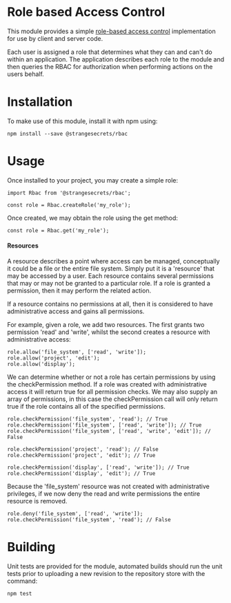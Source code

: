 # Role based Access Control
This module provides a simple [role-based access control](https://en.wikipedia.org/wiki/Role-based_access_control)
implementation for use by client and server code.

Each user is assigned a role that determines what they can and can't do within an
application. The application describes each role to the module and then queries the
RBAC for authorization when performing actions on the users behalf.

# Installation
To make use of this module, install it with npm using:
```
npm install --save @strangesecrets/rbac
```
# Usage
Once installed to your project, you may create a simple role:
```ecmascript 6
import Rbac from '@strangesecrets/rbac';

const role = Rbac.createRole('my_role');
```
Once created, we may obtain the role using the get method:
```ecmascript 6
const role = Rbac.get('my_role');
```
####  Resources
A resource describes a point where access can be managed, conceptually it could be a file or the entire file system. Simply put
it is a 'resource' that may be accessed by a user. Each resource contains several permissions that may or may not be granted
to a particular role. If a role is granted a permission, then it may perform the related action.

If a resource contains no permissions at all, then it is considered to have administrative access and gains all permissions.

For example, given a role, we add two resources. The first grants two permission 'read' and 'write', whilst the second creates
a resource with administrative access:
```ecmascript 6
role.allow('file_system', ['read', 'write']);
role.allow('project', 'edit');
role.allow('display');
```
We can determine whether or not a role has certain permissions by using the checkPermission method. If a role was created
with administrative access it will return true for all permission checks. We may also supply an array of permissions, in
this case the checkPermission call will only return true if the role contains all of the specified permissions.

```ecmascript 6
role.checkPermission('file_system', 'read'); // True
role.checkPermission('file_system', ['read', 'write']); // True
role.checkPermission('file_system', ['read', 'write', 'edit']); // False

role.checkPermission('project', 'read'); // False
role.checkPermission('project', 'edit'); // True

role.checkPermission('display', ['read', 'write']); // True
role.checkPermission('display', 'edit'); // True
```
Because the 'file_system' resource was not created with administrative privileges, if we now deny the read and write permissions
the entire resource is removed.
```ecmascript 6
role.deny('file_system', ['read', 'write']);
role.checkPermission('file_system', 'read'); // False
```
# Building
Unit tests are provided for the module, automated builds should run the unit tests prior to uploading a new revision to
the repository store with the command:
```
npm test
```
